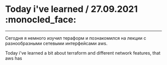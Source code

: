 # Today i've learned  / 27.09.2021 :monocled_face:
____


Сегодня я немного изучил тераформ и познакомился на лекции с разнообразными сетевыми интерфейсами aws.

Today i've learned a bit about terraform and different network features, that aws has

